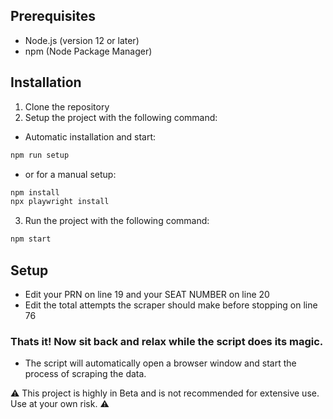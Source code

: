 ## Prerequisites

- Node.js (version 12 or later)
- npm (Node Package Manager)

## Installation
1. Clone the repository
2. Setup the project with the following command:
+ Automatic installation and start:
```bash 
npm run setup
```
+ or for a manual setup:
```bash
npm install
npx playwright install
```
3. Run the project with the following command:
```bash
npm start
```

## Setup
- Edit your PRN on line 19 and your SEAT NUMBER on line 20
- Edit the total attempts the scraper should make before stopping on line 76

### Thats it! Now sit back and relax while the script does its magic.
- The script will automatically open a browser window and start the process of scraping the data.
  
⚠️ This project is highly in Beta and is not recommended for extensive use. Use at your own risk. ⚠️
